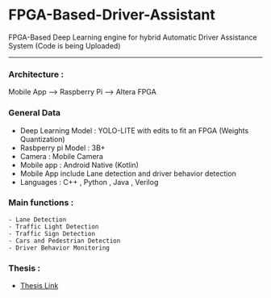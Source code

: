 # FPGA-Based-Driver-Assistant
FPGA-Based Deep Learning engine for hybrid Automatic Driver Assistance System (Code is being Uploaded)
<hr/>

### Architecture : 
Mobile App --> Raspberry Pi --> Altera FPGA <br/>

### General Data 

- Deep Learning Model : YOLO-LITE with edits to fit an FPGA (Weights Quantization)
- Rasbperry pi Model : 3B+
- Camera : Mobile Camera
- Mobile app : Android Native (Kotlin)
- Mobile App include Lane detection and driver behavior detection
- Languages : C++ , Python , Java , Verilog

### Main functions : 
    - Lane Detection 
    - Traffic Light Detection 
    - Traffic Sign Detection 
    - Cars and Pedestrian Detection 
    - Driver Behavior Monitoring 

### Thesis :
- [Thesis Link](https://drive.google.com/file/d/1gfT64ZzAvf5bUFO353ydnxcIID5v6wYq/view?usp=sharing)
